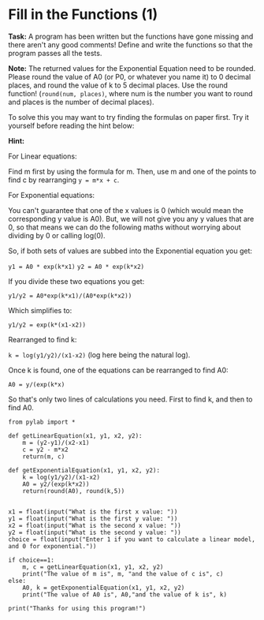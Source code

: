 # Fill in the Functions (1)

**Task:** A program has been written but the functions have gone missing and there aren't any good comments! Define and write the functions so that the program passes all the tests. 

**Note:** The returned values for the Exponential Equation need to be rounded. Please round the value of A0 (or P0, or whatever you name it) to 0 decimal places, and round the value of k to 5 decimal places. Use the round function! (`round(num, places)`, where num is the number you want to round and places is the number of decimal places).

To solve this you may want to try finding the formulas on paper first. Try it yourself before reading the hint below:

**Hint:**

For Linear equations: 

Find m first by using the formula for m. Then, use m and one of the points to find c by rearranging `y = m*x + c`.

For Exponential equations:

You can't guarantee that one of the x values is 0 (which would mean the corresponding y value is A0). But, we will not give you any y values that are 0, so that means we can do the following maths without worrying about dividing by 0 or calling log(0).

So, if both sets of values are subbed into the Exponential equation you get:

`y1 = A0 * exp(k*x1)`
`y2 = A0 * exp(k*x2)`

If you divide these two equations you get:

`y1/y2 = A0*exp(k*x1)/(A0*exp(k*x2))`

Which simplifies to:

`y1/y2 = exp(k*(x1-x2))`

Rearranged to find k:

`k = log(y1/y2)/(x1-x2)` (log here being the natural log). 

Once k is found, one of the equations can be rearranged to find A0:

`A0 = y/(exp(k*x)`

So that's only two lines of calculations you need. First to find k, and then to find A0.

```
from pylab import *

def getLinearEquation(x1, y1, x2, y2):
    m = (y2-y1)/(x2-x1)
    c = y2 - m*x2
    return(m, c)
    
def getExponentialEquation(x1, y1, x2, y2):
    k = log(y1/y2)/(x1-x2)
    A0 = y2/(exp(k*x2))
    return(round(A0), round(k,5))
    
    
x1 = float(input("What is the first x value: "))
y1 = float(input("What is the first y value: "))
x2 = float(input("What is the second x value: "))
y2 = float(input("What is the second y value: "))
choice = float(input("Enter 1 if you want to calculate a linear model, and 0 for exponential."))

if choice==1:
    m, c = getLinearEquation(x1, y1, x2, y2)
    print("The value of m is", m, "and the value of c is", c)
else:
    A0, k = getExponentialEquation(x1, y1, x2, y2)
    print("The value of A0 is", A0,"and the value of k is", k)
    
print("Thanks for using this program!")


```
